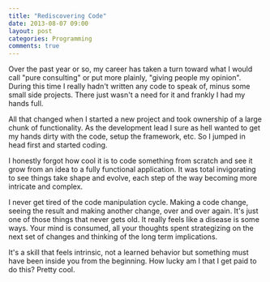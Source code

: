 ```yaml
---
title: "Rediscovering Code"
date: 2013-08-07 09:00
layout: post
categories: Programming
comments: true
---
```


Over the past year or so, my career has taken a turn toward what I would call "pure consulting" or put more plainly, "giving people my opinion". During this time I really hadn't written any code to speak of, minus some small side projects. There just wasn't a need for it and frankly I had my hands full.

All that changed when I started a new project and took ownership of a large chunk of functionality. As the development lead I sure as hell wanted to get my hands dirty with the code, setup the framework, etc. So I jumped in head first and started coding.

I honestly forgot how cool it is to code something from scratch and see it grow from an idea to a fully functional application. It was total invigorating to see things take shape and evolve, each step of the way becoming more intricate and complex.

I never get tired of the code manipulation cycle. Making a code change, seeing the result and making another change, over and over again. It's just one of those things that never gets old. It really feels like a disease is some ways. Your mind is consumed, all your thoughts spent strategizing on the next set of changes and thinking of the long term implications. 

It's a skill that feels intrinsic, not a learned behavior but something must have been inside you from the beginning. How lucky am I that I get paid to do this? Pretty cool.


